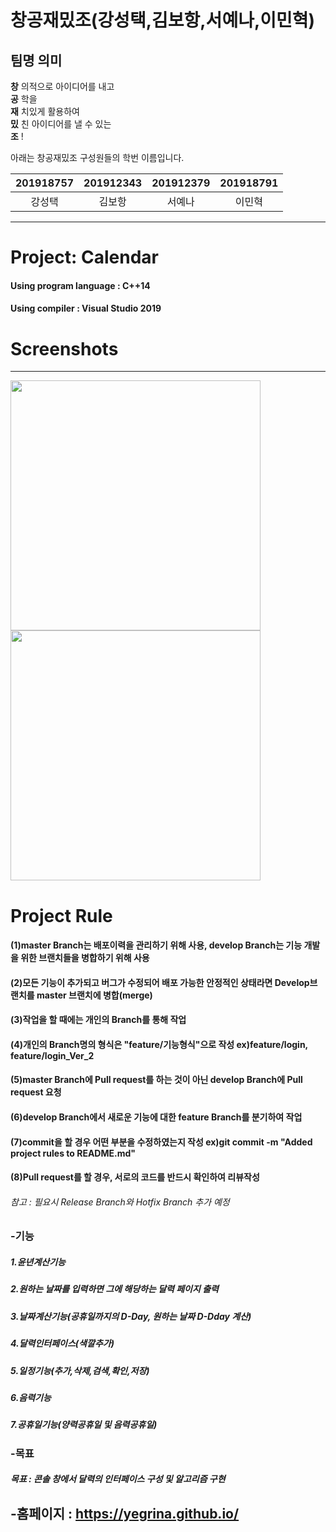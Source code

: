 # 창공재밌조(강성택,김보항,서예나,이민혁)

## 팀명 의미
**창** 의적으로 아이디어를 내고  
**공** 학을  
**재** 치있게 활용하여  
**밌** 친 아이디어를 낼 수 있는  
**조** !

아래는 창공재밌조 구성원들의 학번 이름입니다.

|201918757| 201912343 | 201912379 | 201918791 |
| :---: | :---: | :---: | :---: |
| 강성택 | 김보항 | 서예나 | 이민혁 |


-------------------------------------------------

# Project: Calendar
#### Using program language : C++14
#### Using compiler : Visual Studio 2019

# Screenshots
--------------
<div>
<img width="400" src="https://user-images.githubusercontent.com/63631037/86430454-49597980-bd2d-11ea-961f-1925368a1058.png">
<img width="400" src="https://user-images.githubusercontent.com/63631037/86430747-fe8c3180-bd2d-11ea-80dd-c6b59d671af7.png">
 </div>


# Project Rule
#### (1)master Branch는 배포이력을 관리하기 위해 사용, develop Branch는 기능 개발을 위한 브랜치들을 병합하기 위해 사용
#### (2)모든 기능이 추가되고 버그가 수정되어 배포 가능한 안정적인 상태라면 Develop브랜치를 master 브랜치에 병합(merge) 
#### (3)작업을 할 때에는 개인의 Branch를 통해 작업
#### (4)개인의 Branch명의 형식은 "feature/기능형식"으로 작성 ex)feature/login, feature/login_Ver_2
#### (5)master Branch에 Pull request를 하는 것이 아닌 develop Branch에 Pull request 요청
#### (6)develop Branch에서 새로운 기능에 대한 feature Branch를 분기하여 작업
#### (7)commit을 할 경우 어떤 부분을 수정하였는지 작성 ex)git commit -m "Added project rules to README.md"
#### (8)Pull request를 할 경우, 서로의 코드를 반드시 확인하여 리뷰작성
###### 참고 : 필요시 Release Branch와 Hotfix Branch 추가 예정
  
  
### -기능
##### 1.윤년계산기능
##### 2.원하는 날짜를 입력하면 그에 해당하는 달력 페이지 출력
##### 3.날짜계산기능(공휴일까지의 D-Day, 원하는 날짜 D-Dday 계산)
##### 4.달력인터페이스(색깔추가)
##### 5.일정기능(추가,삭제,검색,확인,저장)
##### 6.음력기능
##### 7.공휴일기능(양력공휴일 및 음력공휴일)
### -목표
##### 목표 : 콘솔 창에서 달력의 인터페이스 구성 및 알고리즘 구현

## -홈페이지 : https://yegrina.github.io/
